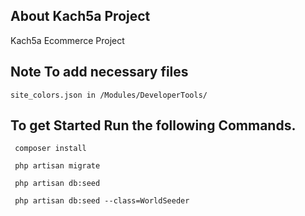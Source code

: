 ## About Kach5a Project

Kach5a Ecommerce Project

## Note To add necessary files <br>
```
site_colors.json in /Modules/DeveloperTools/ 
```

## To get Started Run the following Commands.  <br>

```
 composer install
```

```
 php artisan migrate
```

```
 php artisan db:seed
```

```
 php artisan db:seed --class=WorldSeeder
```
 
